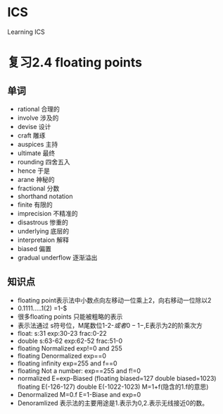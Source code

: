 # ICS
Learning ICS
# 复习2.4 floating points
## 单词
- rational 合理的
- involve 涉及的
- devise 设计
- craft 雕琢
- auspices 主持
- ultimate 最终
- rounding 四舍五入
- hence 于是
- arane 神秘的
- fractional 分数
- shorthand notation
- finite 有限的
- imprecision 不精准的
- disastrous 惨重的
- underlying 底层的
- interpretaion 解释
- biased 偏置
- gradual underflow 逐渐溢出





## 知识点
- floating point表示法中小数点向左移动一位乘上2，向右移动一位除以2
- 0.1111.....1(2) =1-$
- 很多floating points 只能被粗略的表示
- 表示法通过 s符号位，M尾数位1-2-$或者0-1-$,E表示为2的阶乘次方
- float: s:31 exp:30-23 frac:0-22
- double s:63-62 exp:62-52 frac:51-0
- floating Normalized exp!=0 and 255
- floating Denormalized exp==0
- floating infinity exp=255 and f==0
- floating Not a number: exp==255 and f!=0
- normalized E=exp-Biased (floating biased=127 double biased=1023) floating E(-126-127) double E(-1022-1023) M=1+f(隐含的1.f的意思)
- Denormalized M=0.f E=1-Biase and exp=0
- Denoramlized 表示法的主要用途是1.表示为0,2.表示无线接近0的数。
